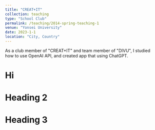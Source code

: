 ```yaml
---
title: "CREAT+IT"
collection: teaching
type: "School Club"
permalink: /teaching/2014-spring-teaching-1
venue: "Yonsei University"
date: 2023-1-1
location: "City, Country"
---
```


As a club member of "CREAT+IT" and team member of "DIVU", I studied how to use OpenAI API, and created app that using ChatGPT. 

Hi
======

Heading 2
======

Heading 3
======
